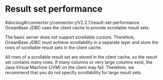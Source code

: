 Result set performance 
===========================================
#docslug#/connector-j/connector-j/V2.2.7/result-set-performance
OceanBase JDBC uses the client cache to provide scrollable result sets.

The basic server does not support scrollable cursors. Therefore, OceanBase JDBC must achieve scrollability in a separate layer and store the rows of scrollable result sets in the client cache. 

All rows of a scrollable result set are stored in the client cache, so the result set contains many rows. If many columns or very large columns exist, the Java Virtual Machine (JVM) on the client may fail. Therefore, we recommend that you do not specify scrollability for large result sets. 

